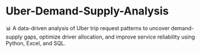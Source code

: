 # Uber-Demand-Supply-Analysis
📊 A data-driven analysis of Uber trip request patterns to uncover demand-supply gaps, optimize driver allocation, and improve service reliability using Python, Excel, and SQL.
